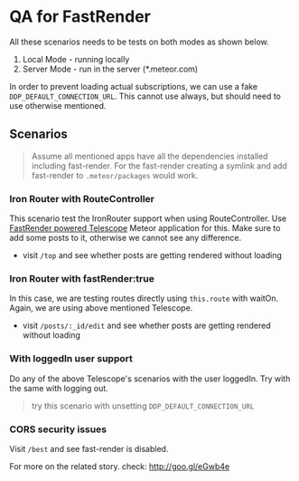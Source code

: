 QA for FastRender
=================

All these scenarios needs to be tests on both modes as shown below.

1. Local Mode - running locally
2. Server Mode - run in the server (*.meteor.com)

In order to prevent loading actual subscriptions, we can use a fake `DDP_DEFAULT_CONNECTION_URL`. This cannot use always, but should need to use otherwise mentioned.

## Scenarios

> Assume all mentioned apps have all the dependencies installed including fast-render. For the fast-render creating a symlink and add fast-render to `.meteor/packages` would work.

### Iron Router with RouteController

This scenario test the IronRouter support when using RouteController. Use [FastRender powered Telescope](https://github.com/arunoda/fast-render-telescope) Meteor application for this. Make sure to add some posts to it, otherwise we cannot see any difference.

* visit `/top` and see whether posts are getting rendered without loading

### Iron Router with fastRender:true

In this case, we are testing routes directly using `this.route` with waitOn. Again, we are using above mentioned Telescope.

* visit `/posts/:_id/edit` and see whether posts are getting rendered without loading 

### With loggedIn user support

Do any of the above Telescope's scenarios with the user loggedIn. Try with the same with logging out.

> try this scenario with unsetting `DDP_DEFAULT_CONNECTION_URL`

### CORS security issues

Visit `/best` and see fast-render is disabled. 

For more on the related story. check: http://goo.gl/eGwb4e
